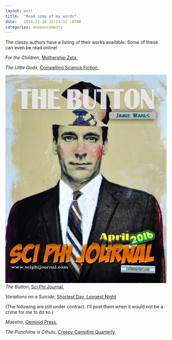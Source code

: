 ```yaml
---
layout: post
title:  "Read some of my words"
date:   2016-12-20 15:21:32 -0700
categories: announcements
---
```


The classy authors have a listing of their works available. Some of these can even be read online!



*For the Children*, [Mothership Zeta,](http://mothershipzeta.org/2016/09/30/for-the-children-by-jamie-wahls/)


*The Little Gods*, [Compelling Science Fiction,](https://smile.amazon.com/dp/B01MSVLVE4)


![Button cover illustration](/assets/TheButtonCover.jpg)
*The Button*, [Sci Phi Journal,](http://www.sciphijournal.com/the-button-by-jamie-wahls/)

*Variations on a Suicide*, [Shortest Day, Longest Night](https://www.youtube.com/watch?v=RCS3G-h9aI8)


(The following are still under contract. I'll post them when it would not be a crime for me to do so.)


*Maestro*, [Geminid Press,](https://www.amazon.com/Night-Lights-Anthology-Fiction-Conspiracy-ebook/dp/B01BUL411Q)


*The Punchline is Cthulu*, [Creepy Campfire Quarterly,](https://www.amazon.com/Creepy-Campfire-Quarterly-Jennifer-Word-ebook/dp/B01M3QSFAL/ref=tmm_kin_swatch_0?_encoding=UTF8&qid=1478832390&sr=1-1)
